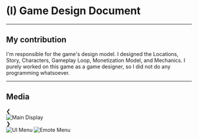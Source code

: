 # (I) Game Design Document
----
## My contribution
I'm responsible for the game's design model.
I designed the Locations, Story, Characters, Gameplay Loop, Monetization Model,
and Mechanics. I purely worked on this game as a game designer, so I did not do any
programming whatsoever.

----
## Media
<div class="image-viewer">
    <div class="image-container">
        <div class="nav-button left" onclick="navigate(-1)">&#10094;</div>
        <img id="currentImage" class="display-image" src="/Images/Gdd1.png" alt="Main Display" style="opacity: 1;"/>
        <img id="nextImage" class="display-image" style="opacity: 0; position: absolute; top: 0; left: 0;" src="" alt="" />
        <video id="videoPlayer" style="opacity: 0; position: absolute; top: 0; left: 0; width: 100%; height: 100%;" controls>
            <source src="" type="video/mp4">
        </video>
        <div class="nav-button right" onclick="navigate(1)">&#10095;</div>
    </div>
    <div class="thumbnails">
        <img src="/Images/Gdd1.png" alt="UI Menu"/>
        <img src="/Images/Gdd2.png" alt="Emote Menu"/>
    </div>
</div>